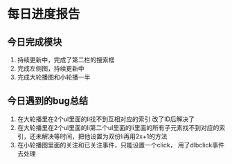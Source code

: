 # 每日进度报告

## 今日完成模块

1. 持续更新中，完成了第二栏的搜索框
2. 完成左侧图，持续更新中
3. 完成大轮播图和小轮播一半

## 今日遇到的bug总结

1. 在大轮播里在2个ul里面的li找不到互相对应的索引  改了ID后解决了
2. 在大轮播里在2个ul里面的li第二个ul里面的li里面的所有子元素找不到对应的索引，还未解决等时间，把他设置为双份li再用2x+1的方法
3. 在小轮播图里面的关注和已关注事件，只能设置一个click， 用了dlbclick事件去处理

